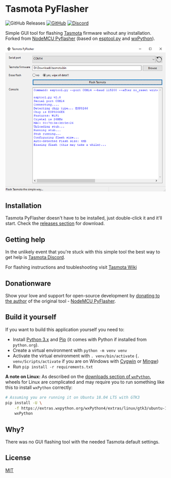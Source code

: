 # Tasmota PyFlasher

![GitHub Releases](https://img.shields.io/github/downloads/tasmota/tasmota-pyflasher/1.0/total?label=downloads&color=%231FA3EC&style=for-the-badge) [![GitHub](https://img.shields.io/github/license/tasmota/tasmota-pyflasher?color=1FA3EC&style=for-the-badge)](https://github.com/tasmota/tasmota-pyflasher/blob/v1/LICENSE) [![Discord](https://img.shields.io/discord/479389167382691863?color=1FA3EC&style=for-the-badge)](https://discord.gg/BdEwrjw)

Simple GUI tool for flashing [Tasmota](https://https://github.com/arendst/Tasmota) firmware wihout any installation. Forked from [NodeMCU Pyflasher](https://github.com/marcelstoer/nodemcu-pyflasher) (based on [esptool.py](https://github.com/espressif/esptool) and [wxPython](https://www.wxpython.org/)).

![Tasmota PyFlasher GUI](images/gui.png)

## Installation
Tasmota PyFlasher doesn't have to be installed, just double-click it and it'll start. Check the [releases section](https://github.com/tasmota/tasmota-pyflasher/releases) for download.

## Getting help
In the unlikely event that you're stuck with this simple tool the best way to get help is [Tasmota Discord](https://discord.gg/Ks2Kzd4).

For flashing instructions and toubleshooting visit [Tasmota Wiki](http://tasmota.com)

## Donationware
Show your love and support for open-source development by [donating to the author](https://www.paypal.com/cgi-bin/webscr?cmd=_s-xclick&hosted_button_id=HFN4ZMET5XS2Q) of the original tool - [NodeMCU PyFlasher](https://github.com/marcelstoer/nodemcu-pyflasher).

## Build it yourself
If you want to build this application yourself you need to:

- Install [Python 3.x](https://www.python.org/downloads/) and [Pip](https://pip.pypa.io/en/stable/installing/) (it comes with Python if installed from `python.org`).
- Create a virtual environment with `python -m venv venv`
- Activate the virtual environment with `. venv/bin/activate` (`. venv/Scripts/activate` if you are on Windows with [Cygwin](https://www.cygwin.com/) or [Mingw](http://mingw.org/))
- Run `pip install -r requirements.txt`

**A note on Linux:** As described on the [downloads section of `wxPython`](https://www.wxpython.org/pages/downloads/), wheels for Linux are complicated and may require you to run something like this to install `wxPython` correctly:

```bash
# Assuming you are running it on Ubuntu 18.04 LTS with GTK3
pip install -U \
    -f https://extras.wxpython.org/wxPython4/extras/linux/gtk3/ubuntu-18.04 \
    wxPython
```

## Why?

There was no GUI flashing tool with the needed Tasmota default settings.

## License
[MIT](http://opensource.org/licenses/MIT)
